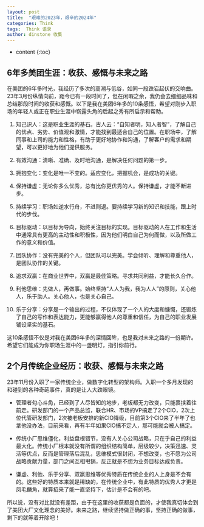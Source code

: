 ```yaml
---
layout: post
title:  "艰难的2023年，艰辛的2024年"
categories: Think
tags:  Think 语录
author: dinstone 收集
---
```


* content
{:toc}

## 6年多美团生涯：收获、感慨与未来之路

在美团的6年多时光，我经历了多次的高潮与低谷，如同一段跌宕起伏的交响曲。23年3月份纵情向前，距今已有一段时间了，但在闲暇之余，我仍会去细细品味和总结那段时间的收获和感慨。以下是我在美团6年多的10条感悟，希望对刚步入职场的年轻人或正在职业生涯中崭露头角的后起之秀有所启示和帮助。

1. 知己识人：这是职业生涯的基石。古人云：“自知者明，知人者智”，了解自己的优点、劣势、价值观和激情，才能找到最适合自己的位置。在职场中，了解同事和上司的能力和性格，有助于更好地协作和沟通，了解客户的需求和期望，可以更好地为他们提供服务。

2. 有效沟通：清晰、准确、及时地沟通，是解决任何问题的第一步。

3. 拥抱变化：变化是唯一不变的。适应变化，把握机会，是成功的关键。

4. 保持谦虚：无论你多么优秀，总有比你更优秀的人。保持谦虚，才能不断进步。

5. 持续学习：职场如逆水行舟，不进则退。要持续学习新的知识和技能，跟上时代的步伐。

6. 目标驱动：以目标为导向，始终关注目标的实现。目标驱动的人在工作和生活中通常具有更高的主动性和积极性，因为他们明白自己为何而做，以及所做工作的意义和价值。

7. 团队协作：没有完美的个人，但团队可以完美。学会倾听、理解和尊重他人，是团队协作的关键。

8. 追求双赢：在商业世界中，双赢是最佳策略。寻求共同利益，才能长久合作。

9. 利他思维：先做人，再做事。始终坚持“人人为我，我为人人”的原则，关心他人，乐于助人。关心他人，也是关心自己。

10. 乐于分享：分享是一个输出的过程，不仅体现了一个人的大度和慷慨，还锻炼了自己的写作和表达能力，更能够赢得他人的尊重和信任，为自己的职业发展铺设坚实的基石。

这10条感悟不仅是对我在美团6年多的深情回眸，也是我对未来之路的一份期许。希望它们能成为你职场生涯中的一盏明灯，指引你前行。


## 2个月传统企业经历：收获、感慨与未来之路

23年11月份入职了一家传统企业，做数字化转型的架构师。入职一个多月发现的和碰到的各种奇葩事件，真的是让人大跌眼镜。

* 管理者勾心斗角，已经到了人尽皆知的地步，老板都无力改变，只能裹挟着往前走。研发部门的一个产品总监，联合HR、市场的VP搞走了2个CIO，2次上位代管研发部门，2次被老板安排的新CIO降级，目前第3个CIO来了半年了也拿他没办法，目前来看，再有半年如果CIO搞不定人，那可能就会被人搞定。

* 传统小厂思维僵化，利益盘根错节，没有人关心公司战略，只在乎自己的利益最大化。传统小厂根本就没有所谓的组织结构简单，层级较少，决策迅速、灵活等优点，反而是管理落后混乱，思维模式很封闭，不想改变，也不愿为公司战略贡献力量，部门之间互相甩锅，反正就是不想为业务目标达成负责。

* 谦虚、利他、乐于分享、双赢思维等优秀特质在传统企业的人上身是不会有的。这些好的特质本来就是稀缺的，在传统企业中，有此特质的优秀人才更是凤毛麟角，就算招来了能一直坚持下，估计是不会有的吧。

所以说，没有对比就没有差距，由于在这里的收获都是负面的，才使我真切体会到了美团大厂文化理念的美好。未来之路，继续坚持做正确的事，坚持正确的做事，剩下的就等着开除吧！
